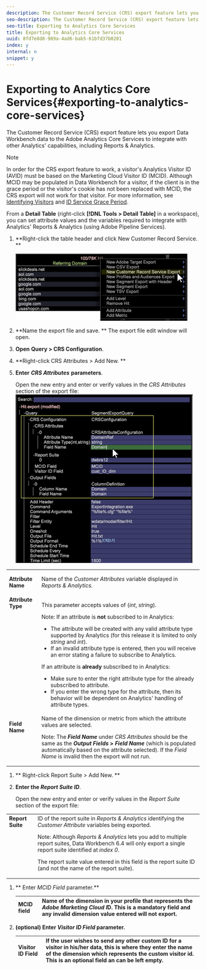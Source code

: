 ```yaml
---
description: The Customer Record Service (CRS) export feature lets you export Data Workbench data to the Adobe Analytics Core Services to integrate with other Analytics' capabilities, including Reports & Analytics.
seo-description: The Customer Record Service (CRS) export feature lets you export Data Workbench data to the Adobe Analytics Core Services to integrate with other Analytics' capabilities, including Reports & Analytics.
seo-title: Exporting to Analytics Core Services
title: Exporting to Analytics Core Services
uuid: 8fd7e8d8-989a-4ad6-bab5-61bfd37b0201
index: y
internal: n
snippet: y
---
```


# Exporting to Analytics Core Services{#exporting-to-analytics-core-services}

The Customer Record Service (CRS) export feature lets you export Data Workbench data to the Adobe Analytics Core Services to integrate with other Analytics' capabilities, including Reports & Analytics.

>[!NOTE]
>
>In order for the CRS export feature to work, a visitor's Analytics Visitor ID (AVID) must be based on the Marketing Cloud Visitor ID (MCID). Although MCID may be populated in Data Workbench for a visitor, if the client is in the grace period or the visitor's cookie has not been replaced with MCID, the CRS export will not work for that visitor. For more information, see [Identifying Visitors](https://marketing.adobe.com/resources/help/en_US/reference/datafeeds-visid.html) and [ID Service Grace Period](https://marketing.adobe.com/resources/help/en_US/mcvid/mcvid_grace_period.html).

From a **Detail Table** (right-click **[!DNL Tools > Detail Table]** in a workspace), you can set attribute values and the variables required to integrate with Analytics' Reports & Analytics (using Adobe Pipeline Services).

1. **Right-click the table header and click New Customer Record Service. ** 

   ![](assets/6_4_CRS.png)

1. **Name the export file and save. ** The export file edit window will open. 

1. **Open** **Query > CRS Configuration**. 

1. **Right-click CRS Attributes > Add New. ** 
1. **Enter** ***CRS Attributes*** **parameters**.

   Open the new entry and enter or verify values in the *CRS Attributes* section of the export file: ![](assets/6_4_CRS1.png)

<table id="table_8156A2C66C0E41D381C31F1082CCA479"> 
 <tbody> 
  <tr> 
   <td colname="col1"> <p><b>Attribute Name</b> </p> </td> 
   <td colname="col2">Name of the <i>Customer Attributes</i> variable displayed in <i>Reports &amp; Analytics</i>. </td> 
  </tr> 
  <tr> 
   <td colname="col1" valign="top"><b>Attribute Type</b> </td> 
   <td colname="col2"> <p>This parameter accepts values of (<i>int</i>, <i>string</i>). </p> <p>Note: If an attribute is <b>not</b> subscribed to in Analytics: <p> 
      <ul id="ul_B77BF6FDA3FB4F1BBF9380C2FD938270"> 
       <li id="li_3D099456AF6B4103B227D841C81AB936">The attribute will be created with any valid attribute type supported by Analytics (for this release it is limited to only <i>string</i> and <i>int</i>). </li> 
       <li id="li_EA1DBDB2E6BE49278C6CD6A5503EDC8A">If an invalid attribute type is entered, then you will receive an error stating a failure to subscribe to Analytics. </li> 
      </ul> </p> <p>If an attribute is <b>already</b> subscribed to in Analytics: </p> <p> 
      <ul id="ul_16415B639F1C49A5AE9932C128184171"> 
       <li id="li_83C90D44FE5C4D979DEA786660C7F3EC">Make sure to enter the right attribute type for the already subscribed to attribute. </li> 
       <li id="li_02C5024E335C4C59B4F7B0084232CC24">If you enter the wrong type for the attribute, then its behavior will be dependent on Analytics' handling of attribute types. </li> 
      </ul> </p> </p> </td> 
  </tr> 
  <tr> 
   <td colname="col1" valign="top"> <p><b>Field Name</b> </p> </td> 
   <td colname="col2">Name of the dimension or metric from which the attribute values are selected. <p>Note: The <i><b>Field Name</b></i> under <i>CRS Attributes</i> should be the same as the <b><i>Output Fields</i> &gt; <i>Field Name</i></b> (which is populated automatically based on the attribute selected). If the <i>Field Name</i> is invalid then the export will not run. </p> </td> 
  </tr> 
 </tbody> 
</table>

1. ** Right-click Report Suite > Add New. ** 
1. **Enter the *Report Suite ID***.

   Open the new entry and enter or verify values in the *Report Suite* section of the export file: 

<table id="table_A3279CADB74C441DA2E062E2123CE9D4"> 
 <tbody> 
  <tr> 
   <td colname="col1" valign="top"><b>Report Suite</b> </td> 
   <td colname="col2">ID of the report suite in <i>Reports &amp; Analytics</i> identifying the <i>Customer Attribute</i> variables being exported. <p> <p>Note: Although <i>Reports &amp; Analytics</i> lets you add to multiple report suites, Data Workbench 6.4 will only export a single report suite identified at <i>index 0</i>. <p>The report suite value entered in this field is the report suite ID (and not the name of the report suite). </p> </p> </p> </td> 
  </tr> 
 </tbody> 
</table>

1. ** Enter *MCID Field* parameter.** 

   | **MCID field** |Name of the dimension in your profile that represents the *Adobe Marketing Cloud I*D. This is a mandatory field and any invalid dimension value entered will not export.  |
   |---|---|

1. **(optional) Enter *Visitor ID Field* parameter.** 

   | **Visitor ID Field** | If the user wishes to send any other custom ID for a visitor in his/her data, this is where they enter the name of the dimension which represents the custom visitor id. This is an optional field an can be left empty.  |
   |---|---|

